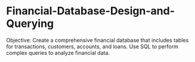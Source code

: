 # Financial-Database-Design-and-Querying
Objective: Create a comprehensive financial database that includes tables for transactions, customers, accounts, and loans. Use SQL to perform complex queries to analyze financial data.

